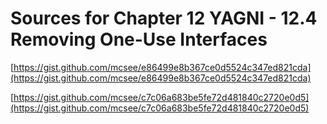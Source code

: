 # Sources for Chapter 12 YAGNI - 12.4 Removing One-Use Interfaces


[https://gist.github.com/mcsee/e86499e8b367ce0d5524c347ed821cda](https://gist.github.com/mcsee/e86499e8b367ce0d5524c347ed821cda)

[https://gist.github.com/mcsee/c7c06a683be5fe72d481840c2720e0d5](https://gist.github.com/mcsee/c7c06a683be5fe72d481840c2720e0d5)